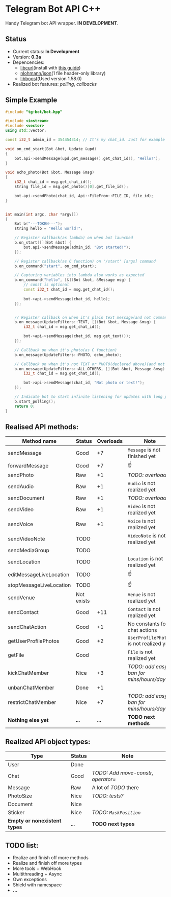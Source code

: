 # Telegram Bot API C++
Handy Telegram bot API wrapper. **IN DEVELOPMENT**.

## Status
- Current status: **In Development**
- Version: __0.3a__
- Depencencies: 
  - [libcurl](https://www.github.com/curl/curl)(install with [this guide](https://curl.haxx.se/docs/install.html))
  - [nlohmann/json](https://www.github.com/nlohmann/json)(1 file header-only library)
  - [libboost](http://www.boost.org)(Used version 1.58.0)
- Realized bot features: *polling*, *callbacks*

## Simple Example

```C++
#include "tg-bot/bot.hpp"

#include <iostream>
#include <vector>
using std::vector;

const i32_t admin_id = 354454314; // It's my chat_id. Just for example needs

void on_cmd_start(Bot &bot, Update &upd)
{
    bot.api->sendMessage(upd.get_message().get_chat_id(), "Hello!");
}

void echo_photo(Bot &bot, Message &msg)
{
    i32_t chat_id = msg.get_chat_id();
    string file_id = msg.get_photo()[0].get_file_id();

    bot.api->sendPhoto(chat_id, Api::FileFrom::FILE_ID, file_id);
}


int main(int argc, char *argv[])
{
    Bot b("---TOKEN---");
    string hello = "Hello world!";

    // Register callback(as lambda) on when bot launched
    b.on_start([](Bot &bot) {
        bot.api->sendMessage(admin_id, "Bot started!");
    });

    // Register callback(as C function) on '/start' [args] command
    b.on_command("start", on_cmd_start);

    // Capturing variables into lambda also works as expected
    b.on_command("hello", [&](Bot &bot, &Message msg) {
        // const is optional
        const i32_t chat_id = msg.get_chat_id();
        
        bot->api->sendMessage(chat_id, hello);
    });


    // Register callback on when it's plain text message(and not command obviously)
    b.on_message(UpdateFilters::TEXT, [](Bot &bot, Message &msg) {
        i32_t chat_id = msg.get_chat_id();

        bot->api->sendMessage(chat_id, msg.get_text());
    });

    // Callback on when it's photo(as C function)
    b.on_message(UpdateFilters::PHOTO, echo_photo);

    // Callback on when it's not TEXT or PHOTO(declared above)(and not command obviously)
    b.on_message(UpdateFilters::ALL_OTHERS, [](Bot &bot, Message &msg) {
        i32_t chat_id = msg.get_chat_id();

        bot->api->sendMessage(chat_id, "Not photo or text!");
    });

    // Indicate bot to start infinite listening for updates with long polling(Press Ctrl+C to exit)
    b.start_polling();
    return 0;
}

```

## Realised API methods:
|Method name|Status|Overloads|Note|
|---|---|---|---|
|sendMessage|Good|+7|`Message` is not finished yet|
|forwardMessage|Good|+7|☝️|
|sendPhoto|Raw|+1|*TODO: overloads?*|
|sendAudio|Raw|+1|`Audio` is not realized yet|
|sendDocument|Raw|+1|*TODO: overloads?*|
|sendVideo|Raw|+1|`Video` is not realized yet|
|sendVoice|Raw|+1|`Voice` is not realized yet|
|sendVideoNote|TODO||`VideoNote` is not realized yet|
|sendMediaGroup|TODO|||
|sendLocation|TODO||`Location` is not realized yet|
|editMessageLiveLocation|TODO||☝️|
|stopMessageLiveLocation|TODO||☝️|
|sendVenue|Not exists||`Venue` is not realized yet|
|sendContact|Good|+11|`Contact` is not realized yet
|sendChatAction|Good|+1|No constants for chat actions|
|getUserProfilePhotos|Good|+2|`UserProfilePhotos` is not realized yet|
|getFile|Good||`File` is not realized yet|
|kickChatMember|Nice|+3|*TODO: add easy ban for mins/hours/days*|
|unbanChatMember|Done|+1||
|restrictChatMember|Nice|+7|*TODO: add easy ban for mins/hours/days*|
|**Nothing else yet**|**...**|**...**|**TODO next methods**|

## Realized API object types:
|Type|Status|Note|
|---|---|---|
|User|Done||
|Chat|Good|*TODO: Add move-constr, operator=*|
|Message|Raw|A lot of *TODO* there|
|PhotoSize|Nice|*TODO: tests?*|
|Document|Nice||
|Sticker|Nice|*TODO: `MaskPosition`*|
|**Empty or nonexistent types**|**...**|**TODO next types**|

## TODO list:
- Realize and finish off more methods
- Realize and finish off more types
- More tools + WebHook
- Multithreading + Async
- Own exceptions
- Shield with namespace
- **...**